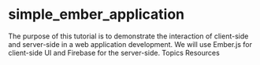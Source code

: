 # simple_ember_application
The purpose of this tutorial is to demonstrate the interaction of client-side and server-side in a web application development. We will use Ember.js for client-side UI and Firebase for the server-side.  Topics Resources
